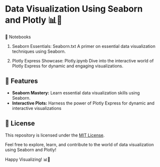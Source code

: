 # Data Visualization Using Seaborn and Plotly 📊🚀

📂 Notebooks

1. Seaborn Essentials:
Seaborn.txt
A primer on essential data visualization techniques using Seaborn.

3. Plotly Express Showcase:
Plotly.ipynb
Dive into the interactive world of Plotly Express for dynamic and engaging visualizations.



## 🌟 Features

- **Seaborn Mastery:** Learn essential data visualization skills using Seaborn.
- **Interactive Plots:** Harness the power of Plotly Express for dynamic and interactive visualizations
  
## 📄 License

This repository is licensed under the [MIT License](LICENSE).

Feel free to explore, learn, and contribute to the world of data visualization using Seaborn and Plotly!

Happy Visualizing! 📊🚀

